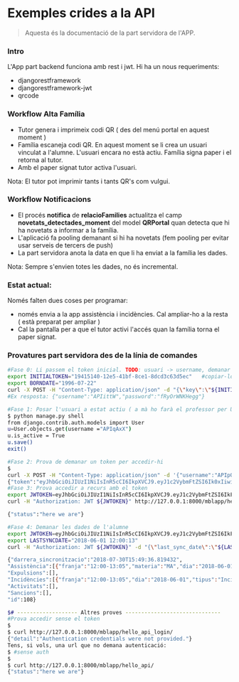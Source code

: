 # Exemples crides a la API
>Aquesta és la documentació de la part servidora de l'APP.
### Intro

L'App part backend funciona amb rest i jwt. Hi ha un nous requeriments:

* djangorestframework
* djangorestframework-jwt
* qrcode

### Workflow Alta Família

* Tutor genera i imprimeix codi QR ( des del menú portal en aquest moment )
* Família escaneja codi QR. En aquest moment se li crea un usuari vinculat a l'alumne. L'usuari encara no està actiu. Família signa paper i el retorna al tutor.
* Amb el paper signat tutor activa l'usuari.

Nota: El tutor pot imprimir tants i tants QR's com vulgui.

### Workflow Notificacions

* El procés **notifica** de **relacioFamilies**  actualitza el camp **novetats_detectades_moment** del model **QRPortal** quan detecta que hi ha novetats a informar a la família.
* L'aplicació fa pooling demanant si hi ha novetats (fem pooling per evitar usar serveis de tercers de push)
* La part servidora anota la data en que li ha enviat a la família les dades.

Nota: Sempre s'envien totes les dades, no és incremental.
### Estat actual:

Només falten dues coses per programar:

* només envia a la app assistència i incidències. Cal ampliar-ho a la resta ( està preparat per ampliar )
* Cal la pantalla per a que el tutor activi l'accés quan la família torna el paper signat.


### Provatures part servidora des de la línia de comandes

```bash
#Fase 0: Li passem el token inicial. TODO: usuari -> username, demanar data naixement
export INITIALTOKEN="19415140-12e5-41bf-8ce1-8dcd3c63d5ec"   #copiar-lo del .odt on hi ha el QR
export BORNDATE="1996-07-22"
curl -X POST -H "Content-Type: application/json" -d "{\"key\":\"${INITIALTOKEN}\", \"born_date\":\"${BORNDATE}\"  }" http://localhost:8000/mblapp/capture_token_api/
#Ex resposta: {"username":"APIittW","password":"fRyOrWNKHegg"}

#Fase 1: Posar l'usuari a estat actiu ( a mà ho farà el professor per UI ):
$ python manage.py shell
from django.contrib.auth.models import User
u=User.objects.get(username ="APIqAxX")
u.is_active = True
u.save()
exit()

#Fase 2: Prova de demanar un token per accedir-hi
$
curl -X POST -H "Content-Type: application/json" -d '{"username":"APIpOH1","password":"sxvQx?drpOHY"}' http://localhost:8000/api-token-auth/
{"token":"eyJhbGciOiJIUzI1NiIsInR5cCI6IkpXVCJ9.eyJ1c2VybmFtZSI6Ik0xIiwidXNlcl9pZCI6NCwiZW1haWwiOiIiLCJleHAiOjE1MjU5NjA5MjR9.EKEhsW-uqdblRLEpAH0uxKMb-FUnCJB6a3_3xRd4Pno"}
#Fase 3: Prova accedir a recurs amb el token
export JWTOKEN=eyJhbGciOiJIUzI1NiIsInR5cCI6IkpXVCJ9.eyJ1c2VybmFtZSI6IkFQSXBPSDEiLCJ1c2VyX2lkIjoyMjYsImVtYWlsIjoiIiwiZXhwIjoxNTMzMDQ2MzgxfQ._OCRlFiMP7ajk5_OxI_zOqZRbCdH8r2dtADmg-FOP28
curl -H "Authorization: JWT ${JWTOKEN}" http://127.0.0.1:8000/mblapp/hello_api_login/

{"status":"here we are"}

#Fase 4: Demanar les dades de l'alumne
export JWTOKEN=eyJhbGciOiJIUzI1NiIsInR5cCI6IkpXVCJ9.eyJ1c2VybmFtZSI6IkFQSWl0dFciLCJ1c2VyX2lkIjoyMzUsImVtYWlsIjoiIiwiZXhwIjoxNTMyOTQ4MDg5fQ.uPixe14hJFLYdALHx2lbkRj6Gl9N4GWe-SUDom1Nh0g
export LASTSYNCDATE="2018-06-01 12:00:13"
curl -H "Authorization: JWT ${JWTOKEN}" -d "{\"last_sync_date\":\"${LASTSYNCDATE}\"  }" http://127.0.0.1:8000/mblapp/syncro_data_api/

{"darrera_sincronitzacio":"2018-07-30T15:49:36.819432",
"Assistència":[{"franja":"12:00-13:05","materia":"MA","dia":"2018-06-01","tipus":"Retard"},{"franja":"10:00-11:05","materia":"FI","dia":"2018-06-02","tipus":"Justificada"}],
"Expulsions":[],
"Incidències":[{"franja":"12:00-13:05","dia":"2018-06-01","tipus":"Incidència","motiu":"Molesta els companys"},{"franja":"12:00-13:05","dia":"2018-06-02","tipus":"Observació","motiu":"Bona feina"}],
"Activitats":[],
"Sancions":[],
"id":108}

$# ------------------- Altres proves ------------------------------
#Prova accedir sense el token
$
$ curl http://127.0.0.1:8000/mblapp/hello_api_login/
{"detail":"Authentication credentials were not provided."}
Tens, si vols, una url que no demana autenticació:
$ #sense auth
$
$ curl http://127.0.0.1:8000/mblapp/hello_api/
{"status":"here we are"}
```